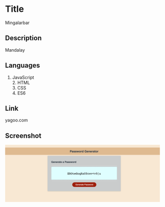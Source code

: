 

  # Title
  Mingalarbar

  ## Description
  Mandalay

  ## Languages
  1. JavaScript<br>2. HTML<br>3. CSS<br>4. ES6<br>

  ## Link
  yagoo.com

  ## Screenshot
  ![screenshot](images/password-generator.png)
  
  